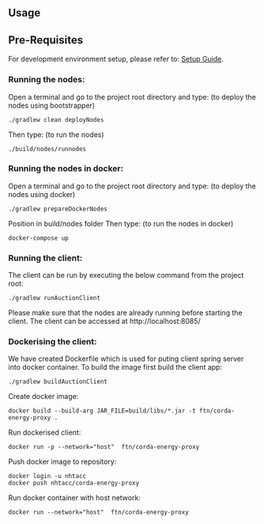 ## Usage
## Pre-Requisites
For development environment setup, please refer to: [Setup Guide](https://docs.corda.net/getting-set-up.html).


### Running the nodes:
Open a terminal and go to the project root directory and type: (to deploy the nodes using bootstrapper)
```
./gradlew clean deployNodes
```
Then type: (to run the nodes)
```
./build/nodes/runnodes
```

### Running the nodes in docker:
Open a terminal and go to the project root directory and type: (to deploy the nodes using docker)
```
./gradlew prepareDockerNodes
```
Position in build/nodes folder Then type: (to run the nodes in docker)
```
docker-compose up
```

### Running the client:

The client can be run by executing the below command from the project root:

```
./gradlew runAuctionClient
```

Please make sure that the nodes are already running before starting the client.
The client can be accessed at http://localhost:8085/


### Dockerising the client:
We have created Dockerfile which is used for puting client spring server into docker container. To build the image first build the client app:
```
./gradlew buildAuctionClient
```

Create docker image:
```
docker build --build-arg JAR_FILE=build/libs/*.jar -t ftn/corda-energy-proxy .
```

Run dockerised client:
```
docker run -p --network="host"  ftn/corda-energy-proxy
```
Push docker image to repository:
```
docker login -u nhtacc
docker push nhtacc/corda-energy-proxy
```

Run docker container with host network:
```
docker run --network="host"  ftn/corda-energy-proxy
```

